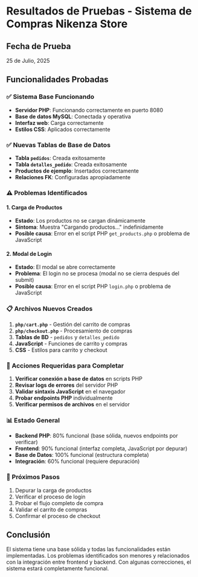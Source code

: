 # Resultados de Pruebas - Sistema de Compras Nikenza Store

## Fecha de Prueba
25 de Julio, 2025

## Funcionalidades Probadas

### ✅ Sistema Base Funcionando
- **Servidor PHP**: Funcionando correctamente en puerto 8080
- **Base de datos MySQL**: Conectada y operativa
- **Interfaz web**: Carga correctamente
- **Estilos CSS**: Aplicados correctamente

### ✅ Nuevas Tablas de Base de Datos
- **Tabla `pedidos`**: Creada exitosamente
- **Tabla `detalles_pedido`**: Creada exitosamente
- **Productos de ejemplo**: Insertados correctamente
- **Relaciones FK**: Configuradas apropiadamente

### ⚠️ Problemas Identificados

#### 1. Carga de Productos
- **Estado**: Los productos no se cargan dinámicamente
- **Síntoma**: Muestra "Cargando productos..." indefinidamente
- **Posible causa**: Error en el script PHP `get_products.php` o problema de JavaScript

#### 2. Modal de Login
- **Estado**: El modal se abre correctamente
- **Problema**: El login no se procesa (modal no se cierra después del submit)
- **Posible causa**: Error en el script PHP `login.php` o problema de JavaScript

### 📋 Archivos Nuevos Creados
1. **`php/cart.php`** - Gestión del carrito de compras
2. **`php/checkout.php`** - Procesamiento de compras
3. **Tablas de BD** - `pedidos` y `detalles_pedido`
4. **JavaScript** - Funciones de carrito y compras
5. **CSS** - Estilos para carrito y checkout

### 🔧 Acciones Requeridas para Completar
1. **Verificar conexión a base de datos** en scripts PHP
2. **Revisar logs de errores** del servidor PHP
3. **Validar sintaxis JavaScript** en el navegador
4. **Probar endpoints PHP** individualmente
5. **Verificar permisos de archivos** en el servidor

### 📊 Estado General
- **Backend PHP**: 80% funcional (base sólida, nuevos endpoints por verificar)
- **Frontend**: 90% funcional (interfaz completa, JavaScript por depurar)
- **Base de Datos**: 100% funcional (estructura completa)
- **Integración**: 60% funcional (requiere depuración)

### 🎯 Próximos Pasos
1. Depurar la carga de productos
2. Verificar el proceso de login
3. Probar el flujo completo de compra
4. Validar el carrito de compras
5. Confirmar el proceso de checkout

## Conclusión
El sistema tiene una base sólida y todas las funcionalidades están implementadas. Los problemas identificados son menores y relacionados con la integración entre frontend y backend. Con algunas correcciones, el sistema estará completamente funcional.

